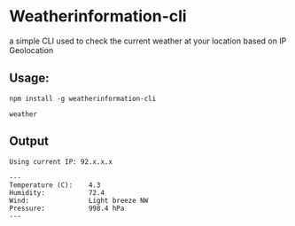 # Weatherinformation-cli

a simple CLI used to check the current weather at your location based on IP Geolocation

## Usage:

```
npm install -g weatherinformation-cli

weather
```

## Output

```
Using current IP: 92.x.x.x

---
Temperature (C):    4.3
Humidity:		    72.4
Wind:               Light breeze NW
Pressure:		    998.4 hPa
---
```
